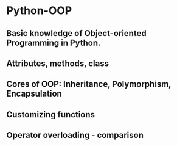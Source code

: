 # Python-OOP
## Basic knowledge of Object-oriented Programming in Python. 
## Attributes, methods, class
## Cores of OOP: Inheritance, Polymorphism, Encapsulation
## Customizing functions
## Operator overloading - comparison

